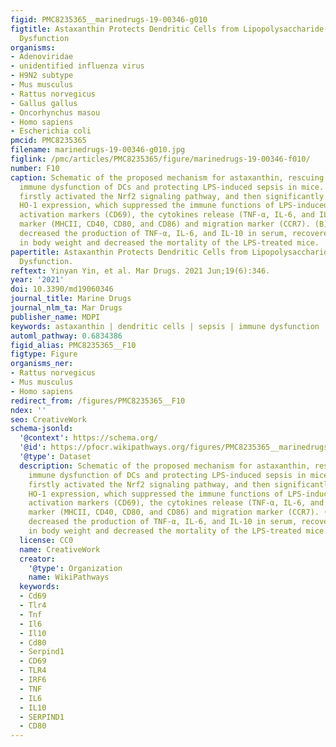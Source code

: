 ```yaml
---
figid: PMC8235365__marinedrugs-19-00346-g010
figtitle: Astaxanthin Protects Dendritic Cells from Lipopolysaccharide-Induced Immune
  Dysfunction
organisms:
- Adenoviridae
- unidentified influenza virus
- H9N2 subtype
- Mus musculus
- Rattus norvegicus
- Gallus gallus
- Oncorhynchus masou
- Homo sapiens
- Escherichia coli
pmcid: PMC8235365
filename: marinedrugs-19-00346-g010.jpg
figlink: /pmc/articles/PMC8235365/figure/marinedrugs-19-00346-f010/
number: F10
caption: Schematic of the proposed mechanism for astaxanthin, rescuing the LPS-induced
  immune dysfunction of DCs and protecting LPS-induced sepsis in mice. (A) Astaxanthin
  firstly activated the Nrf2 signaling pathway, and then significantly upregulated
  HO-1 expression, which suppressed the immune functions of LPS-induced DCs, including
  activation markers (CD69), the cytokines release (TNF-α, IL-6, and IL-10), phenotypic
  marker (MHCII, CD40, CD80, and CD86) and migration marker (CCR7). (B) Astaxanthin
  decreased the production of TNF-α, IL-6, and IL-10 in serum, recovered the change
  in body weight and decreased the mortality of the LPS-treated mice.
papertitle: Astaxanthin Protects Dendritic Cells from Lipopolysaccharide-Induced Immune
  Dysfunction.
reftext: Yinyan Yin, et al. Mar Drugs. 2021 Jun;19(6):346.
year: '2021'
doi: 10.3390/md19060346
journal_title: Marine Drugs
journal_nlm_ta: Mar Drugs
publisher_name: MDPI
keywords: astaxanthin | dendritic cells | sepsis | immune dysfunction | lipopolysaccharide
automl_pathway: 0.6834386
figid_alias: PMC8235365__F10
figtype: Figure
organisms_ner:
- Rattus norvegicus
- Mus musculus
- Homo sapiens
redirect_from: /figures/PMC8235365__F10
ndex: ''
seo: CreativeWork
schema-jsonld:
  '@context': https://schema.org/
  '@id': https://pfocr.wikipathways.org/figures/PMC8235365__marinedrugs-19-00346-g010.html
  '@type': Dataset
  description: Schematic of the proposed mechanism for astaxanthin, rescuing the LPS-induced
    immune dysfunction of DCs and protecting LPS-induced sepsis in mice. (A) Astaxanthin
    firstly activated the Nrf2 signaling pathway, and then significantly upregulated
    HO-1 expression, which suppressed the immune functions of LPS-induced DCs, including
    activation markers (CD69), the cytokines release (TNF-α, IL-6, and IL-10), phenotypic
    marker (MHCII, CD40, CD80, and CD86) and migration marker (CCR7). (B) Astaxanthin
    decreased the production of TNF-α, IL-6, and IL-10 in serum, recovered the change
    in body weight and decreased the mortality of the LPS-treated mice.
  license: CC0
  name: CreativeWork
  creator:
    '@type': Organization
    name: WikiPathways
  keywords:
  - Cd69
  - Tlr4
  - Tnf
  - Il6
  - Il10
  - Cd80
  - Serpind1
  - CD69
  - TLR4
  - IRF6
  - TNF
  - IL6
  - IL10
  - SERPIND1
  - CD80
---
```

